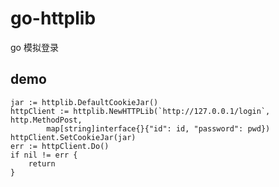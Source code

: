 # go-httplib
go 模拟登录

## demo

```golang
jar := httplib.DefaultCookieJar()
httpClient := httplib.NewHTTPLib(`http://127.0.0.1/login`, http.MethodPost,
		map[string]interface{}{"id": id, "password": pwd})
httpClient.SetCookieJar(jar)
err := httpClient.Do()
if nil != err {
	return
}

```

